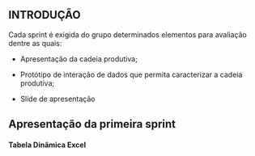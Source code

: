 #
## INTRODUÇÃO

 Cada sprint é exigida do grupo determinados elementos para avaliação dentre as quais:
 - Apresentação da cadeia produtiva;

 - Protótipo de interação de dados que permita caracterizar a cadeia produtiva;

 - Slide de apresentação

  ## Apresentação da primeira sprint

  #### Tabela Dinâmica Excel

  <div align="center"
  <img src="https://user-images.githubusercontent.com/129632721/230426621-5f6cc701-0247-4bf7-80f6-767b09796c3b.jpeg" widht="500px" />
  </div>